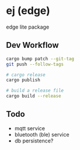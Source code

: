 # ej (edge)

edge lite package

## Dev Workflow

```bash
cargo bump patch --git-tag
git push --follow-tags
```

```bash
# cargo release
cargo publish

# build a release file
cargo build --release
```

## Todo

- mqtt service
- bluetooth (ble) service
- db persistence?